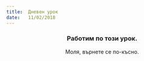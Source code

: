 ```yaml
---
title:  Дневен урок
date:   11/02/2018
---
```


### <center>Работим по този урок.</center>
<center>Моля, върнете се по-късно.</center>